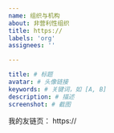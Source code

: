 ```yaml
---
name: 组织与机构
about: 非营利性组织
title: https://
labels: 'org'
assignees: ''

---
```

<!-- 组织与机构 -->
```yaml
title: # 标题
avatar: # 头像链接
keywords: # 关键词，如 [A, B]
description: # 描述
screenshot: # 截图
```

我的友链页： https://

<!--
如果您使用 issue 作为友链源，请附上 issue 仓库链接，否则请直接添加 xaoxuu.com 到您的友链中。
-->
